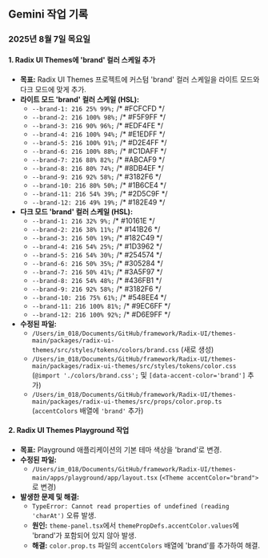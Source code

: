 ## Gemini 작업 기록

### 2025년 8월 7일 목요일

#### 1. Radix UI Themes에 'brand' 컬러 스케일 추가

*   **목표:** Radix UI Themes 프로젝트에 커스텀 'brand' 컬러 스케일을 라이트 모드와 다크 모드에 맞게 추가.
*   **라이트 모드 'brand' 컬러 스케일 (HSL):**
    *   `--brand-1: 216 25% 99%;`   /* #FCFCFD */
    *   `--brand-2: 216 100% 98%;`  /* #F5F9FF */
    *   `--brand-3: 216 90% 96%;`   /* #EDF4FE */
    *   `--brand-4: 216 100% 94%;`  /* #E1EDFF */
    *   `--brand-5: 216 100% 91%;`  /* #D2E4FF */
    *   `--brand-6: 216 100% 88%;`  /* #C1DAFF */
    *   `--brand-7: 216 88% 82%;`   /* #ABCAF9 */
    *   `--brand-8: 216 80% 74%;`   /* #8DB4EF */
    *   `--brand-9: 216 92% 58%;`   /* #3182F6 */
    *   `--brand-10: 216 80% 50%;`  /* #1B6CE4 */
    *   `--brand-11: 216 54% 39%;`  /* #2D5C9F */
    *   `--brand-12: 216 49% 19%;`  /* #182E49 */
*   **다크 모드 'brand' 컬러 스케일 (HSL):**
    *   `--brand-1: 216 32% 9%;`    /* #10161E */
    *   `--brand-2: 216 38% 11%;`   /* #141B26 */
    *   `--brand-3: 216 50% 19%;`   /* #182C49 */
    *   `--brand-4: 216 54% 25%;`   /* #1D3962 */
    *   `--brand-5: 216 54% 30%;`   /* #254574 */
    *   `--brand-6: 216 50% 35%;`   /* #305284 */
    *   `--brand-7: 216 50% 41%;`   /* #3A5F97 */
    *   `--brand-8: 216 54% 48%;`   /* #436FB1 */
    *   `--brand-9: 216 92% 58%;`   /* #3182F6 */
    *   `--brand-10: 216 75% 61%;`  /* #548EE4 */
    *   `--brand-11: 216 100% 81%;` /* #9EC6FF */
    *   `--brand-12: 216 100% 92%;` /* #D6E9FF */
*   **수정된 파일:**
    *   `/Users/im_018/Documents/GitHub/framework/Radix-UI/themes-main/packages/radix-ui-themes/src/styles/tokens/colors/brand.css` (새로 생성)
    *   `/Users/im_018/Documents/GitHub/framework/Radix-UI/themes-main/packages/radix-ui-themes/src/styles/tokens/color.css` (`@import './colors/brand.css';` 및 `[data-accent-color='brand']` 추가)
    *   `/Users/im_018/Documents/GitHub/framework/Radix-UI/themes-main/packages/radix-ui-themes/src/props/color.prop.ts` (`accentColors` 배열에 `'brand'` 추가)

#### 2. Radix UI Themes Playground 작업

*   **목표:** Playground 애플리케이션의 기본 테마 색상을 'brand'로 변경.
*   **수정된 파일:**
    *   `/Users/im_018/Documents/GitHub/framework/Radix-UI/themes-main/apps/playground/app/layout.tsx` (`<Theme accentColor="brand">`로 변경)
*   **발생한 문제 및 해결:**
    *   `TypeError: Cannot read properties of undefined (reading 'charAt')` 오류 발생.
    *   **원인:** `theme-panel.tsx`에서 `themePropDefs.accentColor.values`에 'brand'가 포함되어 있지 않아 발생.
    *   **해결:** `color.prop.ts` 파일의 `accentColors` 배열에 'brand'를 추가하여 해결.
